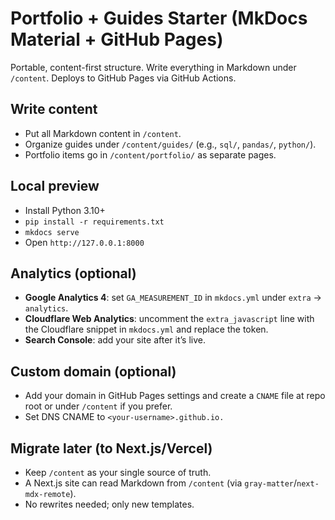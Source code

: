 # Portfolio + Guides Starter (MkDocs Material + GitHub Pages)

Portable, content-first structure. Write everything in Markdown under `/content`.
Deploys to GitHub Pages via GitHub Actions.

## Write content
- Put all Markdown content in `/content`.
- Organize guides under `/content/guides/` (e.g., `sql/`, `pandas/`, `python/`).
- Portfolio items go in `/content/portfolio/` as separate pages.

## Local preview
- Install Python 3.10+
- `pip install -r requirements.txt`
- `mkdocs serve`
- Open `http://127.0.0.1:8000`

## Analytics (optional)
- **Google Analytics 4**: set `GA_MEASUREMENT_ID` in `mkdocs.yml` under `extra` → `analytics`.
- **Cloudflare Web Analytics**: uncomment the `extra_javascript` line with the Cloudflare snippet in `mkdocs.yml` and replace the token.
- **Search Console**: add your site after it’s live.

## Custom domain (optional)
- Add your domain in GitHub Pages settings and create a `CNAME` file at repo root or under `/content` if you prefer.
- Set DNS CNAME to `<your-username>.github.io.`

## Migrate later (to Next.js/Vercel)
- Keep `/content` as your single source of truth.
- A Next.js site can read Markdown from `/content` (via `gray-matter`/`next-mdx-remote`).
- No rewrites needed; only new templates.
